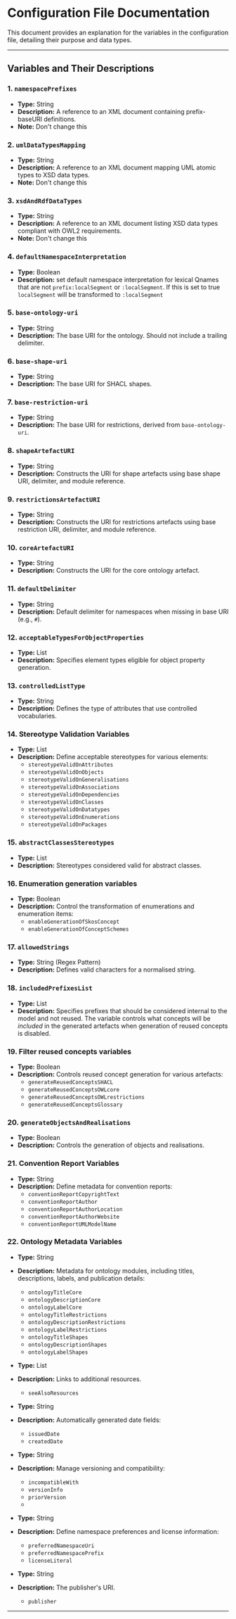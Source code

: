 # Configuration File Documentation

This document provides an explanation for the variables in the configuration file, detailing their purpose and data types.

---

## Variables and Their Descriptions

### 1. `namespacePrefixes`
- **Type:** String
- **Description:** A reference to an XML document containing prefix-baseURI definitions.
- **Note:** Don't change this

### 2. `umlDataTypesMapping`
- **Type:** String
- **Description:** A reference to an XML document mapping UML atomic types to XSD data types.
- **Note:** Don't change this

### 3. `xsdAndRdfDataTypes`
- **Type:** String
- **Description:** A reference to an XML document listing XSD data types compliant with OWL2 requirements.
- **Note:** Don't change this

### 4. `defaultNamespaceInterpretation`
- **Type:** Boolean
- **Description:** set default namespace interpretation for lexical Qnames that are not `prefix:localSegment` or `:localSegment`. If this 
    is set to true `localSegment` will be transformed to `:localSegment`

### 5. `base-ontology-uri`
- **Type:** String
- **Description:** The base URI for the ontology. Should not include a trailing delimiter.

### 6. `base-shape-uri`
- **Type:** String
- **Description:** The base URI for SHACL shapes.

### 7. `base-restriction-uri`
- **Type:** String
- **Description:** The base URI for restrictions, derived from `base-ontology-uri`.

### 8. `shapeArtefactURI`
- **Type:** String
- **Description:** Constructs the URI for shape artefacts using base shape URI, delimiter, and module reference.

### 9. `restrictionsArtefactURI`
- **Type:** String
- **Description:** Constructs the URI for restrictions artefacts using base restriction URI, delimiter, and module reference.

### 10. `coreArtefactURI`
- **Type:** String
- **Description:** Constructs the URI for the core ontology artefact.

### 11. `defaultDelimiter`
- **Type:** String
- **Description:** Default delimiter for namespaces when missing in base URI (e.g., `#`).

### 12. `acceptableTypesForObjectProperties`
- **Type:** List
- **Description:** Specifies element types eligible for object property generation.

### 13. `controlledListType`
- **Type:** String
- **Description:** Defines the type of attributes that use controlled vocabularies.

### 14. Stereotype Validation Variables
- **Type:** List
- **Description:** Define acceptable stereotypes for various elements:
  - `stereotypeValidOnAttributes`
  - `stereotypeValidOnObjects`
  - `stereotypeValidOnGeneralisations`
  - `stereotypeValidOnAssociations`
  - `stereotypeValidOnDependencies`
  - `stereotypeValidOnClasses`
  - `stereotypeValidOnDatatypes`
  - `stereotypeValidOnEnumerations`
  - `stereotypeValidOnPackages`

### 15. `abstractClassesStereotypes`
- **Type:** List
- **Description:** Stereotypes considered valid for abstract classes.

### 16. Enumeration generation variables
- **Type:** Boolean
- **Description:** Control the transformation of enumerations and enumeration items:
  - `enableGenerationOfSkosConcept`
  - `enableGenerationOfConceptSchemes`

### 17. `allowedStrings`
- **Type:** String (Regex Pattern)
- **Description:** Defines valid characters for a normalised string.

### 18. `includedPrefixesList`
- **Type:** List
- **Description:** Specifies prefixes that should be considered internal to the model and not reused. The variable controls what concepts will be *included* in the generated artefacts when generation of reused concepts is disabled. 

### 19. Filter reused concepts variables
- **Type:** Boolean
- **Description:** Controls reused concept generation for various artefacts:
  - `generateReusedConceptsSHACL`
  - `generateReusedConceptsOWLcore`
  - `generateReusedConceptsOWLrestrictions`
  - `generateReusedConceptsGlossary`

### 20. `generateObjectsAndRealisations`
- **Type:** Boolean
- **Description:** Controls the generation of objects and realisations.

### 21. Convention Report Variables
- **Type:** String
- **Description:** Define metadata for convention reports:
  - `conventionReportCopyrightText`
  - `conventionReportAuthor`
  - `conventionReportAuthorLocation`
  - `conventionReportAuthorWebsite`
  - `conventionReportUMLModelName`

### 22. Ontology Metadata Variables
- **Type:** String
- **Description:** Metadata for ontology modules, including titles, descriptions, labels, and publication details:
  - `ontologyTitleCore`
  - `ontologyDescriptionCore`
  - `ontologyLabelCore`
  - `ontologyTitleRestrictions`
  - `ontologyDescriptionRestrictions`
  - `ontologyLabelRestrictions`
  - `ontologyTitleShapes`
  - `ontologyDescriptionShapes`
  - `ontologyLabelShapes`
 
- **Type:** List
- **Description:** Links to additional resources.
  - `seeAlsoResources`
  
- **Type:** String
- **Description:** Automatically generated date fields:
  - `issuedDate`
  - `createdDate`

- **Type:** String
- **Description:** Manage versioning and compatibility:
  - `incompatibleWith`
  - `versionInfo`
  - `priorVersion`
  - 
- **Type:** String
- **Description:** Define namespace preferences and license information:
  - `preferredNamespaceUri`
  - `preferredNamespacePrefix`
  - `licenseLiteral`
  
- **Type:** String
- **Description:** The publisher's URI.
  - `publisher`

---